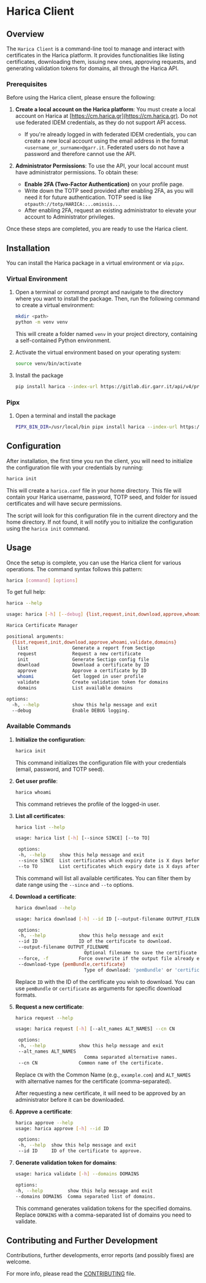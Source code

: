 # Harica Client

## Overview

The `Harica Client` is a command-line tool to manage and interact with certificates in the Harica platform. It provides functionalities like listing certificates, downloading them, issuing new ones, approving requests, and generating validation tokens for domains, all through the Harica API.

### Prerequisites

Before using the Harica client, please ensure the following:

1. **Create a local account on the Harica platform**: You must create a local account on Harica at [https://cm.harica.gr](https://cm.harica.gr). Do not use federated IDEM credentials, as they do not support API access.
   
   - If you're already logged in with federated IDEM credentials, you can create a new local account using the email address in the format `<username_or_surname>@garr.it`. Federated users do not have a password and therefore cannot use the API.

2. **Administrator Permissions**: To use the API, your local account must have administrator permissions. To obtain these:
   
   - **Enable 2FA (Two-Factor Authentication)** on your profile page.
   - Write down the TOTP seed provided after enabling 2FA, as you will need it for future authentication. TOTP seed is like `otpauth://totp/HARICA:...omissis...`
   - After enabling 2FA, request an existing administrator to elevate your account to Administrator privileges.

Once these steps are completed, you are ready to use the Harica client.

## Installation

You can install the Harica package in a virtual environment or via `pipx`.

### Virtual Environment

1. Open a terminal or command prompt and navigate to the directory where you want to install the package. Then, run the following command to create a virtual environment:

    ```bash
    mkdir <path>
    python -m venv venv
    ```

    This will create a folder named `venv` in your project directory, containing a self-contained Python environment.

2. Activate the virtual environment based on your operating system:

    ```bash
    source venv/bin/activate
    ```

3. Install the package

    ```bash
    pip install harica --index-url https://gitlab.dir.garr.it/api/v4/projects/1091/packages/pypi/simple
    ```

### Pipx

1. Open a terminal and install the package

    ```bash
    PIPX_BIN_DIR=/usr/local/bin pipx install harica --index-url https://gitlab.dir.garr.it/api/v4/projects/1091/packages/pypi/simple
    ```

## Configuration

After installation, the first time you run the client, you will need to initialize the configuration file with your credentials by running:

```bash
harica init
```

This will create a `harica.conf` file in your home directory. This file will contain your Harica username, password, TOTP seed, and folder for issued certificates and will have secure permissions.

The script will look for this configuration file in the current directory and the home directory. If not found, it will notify you to initialize the configuration using the `harica init` command.

## Usage

Once the setup is complete, you can use the Harica client for various operations. The command syntax follows this pattern:

```bash
harica [command] [options]
```

To get full help:

```bash
harica --help

usage: harica [-h] [--debug] {list,request,init,download,approve,whoami,validate,domains} ...

Harica Certificate Manager

positional arguments:
  {list,request,init,download,approve,whoami,validate,domains}
    list                Generate a report from Sectigo
    request             Request a new certificate
    init                Generate Sectigo config file
    download            Download a certificate by ID
    approve             Approve a certificate by ID
    whoami              Get logged in user profile
    validate            Create validation token for domains
    domains             List available domains

options:
  -h, --help            show this help message and exit
  --debug               Enable DEBUG logging.
```

### Available Commands

1. **Initialize the configuration**:

   ```bash
   harica init
   ```

   This command initializes the configuration file with your credentials (email, password, and TOTP seed).

2. **Get user profile**:
   ```bash
   harica whoami
   ```

   This command retrieves the profile of the logged-in user.

3. **List all certificates**:

   ```bash
   harica list --help
   
   usage: harica list [-h] [--since SINCE] [--to TO]

    options:
    -h, --help     show this help message and exit
    --since SINCE  List certificates which expiry date is X days before now. Default is 10.
    --to TO        List certificates which expiry date is X days after now. Default is 30.
   ```

   This command will list all available certificates. You can filter them by date range using the `--since` and `--to` options.

4. **Download a certificate**:

   ```bash
   harica download --help

   usage: harica download [-h] --id ID [--output-filename OUTPUT_FILENAME] [--force] [--download-type {pemBundle,certificate}]

    options:
    -h, --help            show this help message and exit
    --id ID               ID of the certificate to download.
    --output-filename OUTPUT_FILENAME
                            Optional filename to save the certificate inside default output_folder.
    --force, -f           Force overwrite if the output file already exists.
    --download-type {pemBundle,certificate}
                            Type of download: 'pemBundle' or 'certificate'. Default is 'pemBundle'.
   ```

   Replace `ID` with the ID of the certificate you wish to download. You can use `pemBundle` or `certificate` as arguments for specific download formats.

5. **Request a new certificate**:

   ```bash
   harica request --help 

   usage: harica request [-h] [--alt_names ALT_NAMES] --cn CN

    options:
    -h, --help            show this help message and exit
    --alt_names ALT_NAMES
                            Comma separated alternative names.
    --cn CN               Common name of the certificate.
   ```

   Replace `CN` with the Common Name (e.g., `example.com`) and `ALT_NAMES` with alternative names for the certificate (comma-separated).

   After requesting a new certificate, it will need to be approved by an administrator before it can be downloaded.

6. **Approve a certificate**:

   ```bash
   harica approve --help
   usage: harica approve [-h] --id ID

    options:
    -h, --help  show this help message and exit
    --id ID     ID of the certificate to approve.
   ```

7. **Generate validation token for domains**:

   ```bash
   usage: harica validate [-h] --domains DOMAINS

   options:
   -h, --help         show this help message and exit
   --domains DOMAINS  Comma separated list of domains.
   ```

   This command generates validation tokens for the specified domains. Replace `DOMAINS` with a comma-separated list of domains you need to validate.

## Contributing and Further Development

Contributions, further developments, error reports (and possibly fixes) are welcome.

For more info, please read the [CONTRIBUTING](CONTRIBUTING.md) file.
